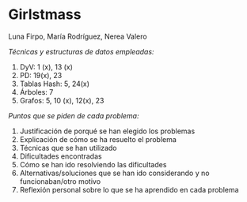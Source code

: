 # Girlstmass
Luna Firpo, María Rodríguez, Nerea Valero 

*Técnicas y estructuras de datos empleadas:*
1) DyV: 1 (x), 13 (x)
2) PD: 19(x), 23
3) Tablas Hash: 5, 24(x)
4) Árboles: 7
5) Grafos: 5, 10 (x), 12(x), 23

*Puntos que se piden de cada problema:*
1) Justificación de porqué se han elegido los problemas
2) Explicación de cómo se ha resuelto el problema
3) Técnicas que se han utilizado
4) Dificultades encontradas
5) Cómo se han ido resolviendo las dificultades
6) Alternativas/soluciones que se han ido considerando y no funcionaban/otro motivo
7) Reflexión personal sobre lo que se ha aprendido en cada problema
